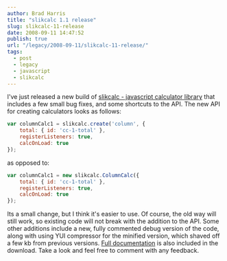 ```yaml
---
author: Brad Harris
title: "slikcalc 1.1 release"
slug: slikcalc-11-release
date: 2008-09-11 14:47:52
publish: true
url: "/legacy/2008-09-11/slikcalc-11-release/"
tags:
  - post
  - legacy
  - javascript
  - slikcalc
---
```


I've just released a new build of [slikcalc - javascript calculator library][slikcalc] that includes a few small bug fixes, and some shortcuts to the API.  The new API for creating calculators looks as follows:

```javascript
var columnCalc1 = slikcalc.create('column', {
	total: { id: 'cc-1-total' },
	registerListeners: true,
	calcOnLoad: true
});
```

as opposed to:

```javascript
var columnCalc1 = new slikcalc.ColumnCalc({
	total: { id: 'cc-1-total' },
	registerListeners: true,
	calcOnLoad: true
});
```

Its a small change, but I think it's easier to use.  Of course, the old way will still work, so existing code will not break with the addition to the API.  Some other additions include a new, fully commented debug version of the code, along with using YUI compressor for the minified version, which shaved off a few kb from previous versions.  [Full documentation][docs] is also included in the download.  Take a look and feel free to comment with any feedback.

[slikcalc]: https://github.com/selfcontained/slikcalc/
[docs]: http://slikcalc.selfcontained.us/docs/1.1/


